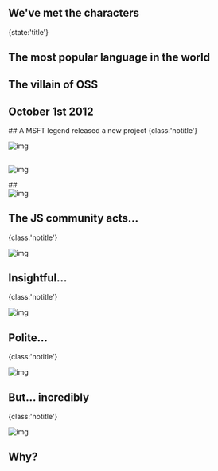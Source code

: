 ## We've met the characters
{state:'title'}

## The most popular language in the world

## The villain of OSS

## October 1st 2012

## A MSFT legend released a new project
{class:'notitle'}

![img](src/img/anders.jpg)

##    
![img](src/img/trojan.jpg)

##   
![img](src/img/ugly.png)

## The JS community acts...
{class:'notitle'}

![img](src/img/nobody.png)

## Insightful...
{class:'notitle'}

![img](src/img/illusion.png)

## Polite...
{class:'notitle'}

![img](src/img/js-already.png)

## But... incredibly
{class:'notitle'}

![img](src/img/like-it.png)

## Why?

